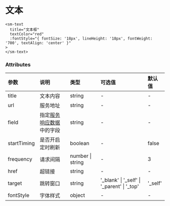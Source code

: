 # 文本

```vue
<sm-text
  title="文本框"
  textColor="red"
  :fontStyle="{ fontSize: '18px', lineHeight: '18px', fontWeight: '700', textAlign: 'center' }"
>
</sm-text>
```

### Attributes

| 参数        | 说明                                                                     | 类型             | 可选值                                         | 默认值   |
| :---------- | :----------------------------------------------------------------------- | :--------------- | :--------------------------------------------- | :------- |
| title       | 文本内容                                                                 | string           | -                                              | -        |
| url         | 服务地址                                                                 | string           | -                                              | -        |
| field       | 指定[服务响应数据](/zh/api/service-response-data-requirements/index)中的字段 | string           | -                                              | -        |
| startTiming | 是否开启定时刷新                                                         | boolean          | -                                              | false    |
| frequency   | 请求间隔                                                                 | number \| string | -                                              | 3        |
| href        | 超链接                                                                   | string           | -                                              | -        |
| target      | 跳转窗口                                                                 | string           | '\_blank' \| '\_self' \| '\_parent' \| '\_top' | '\_self' |
| fontStyle   | 字体样式                                                                 | object           | -                                              | -        |
